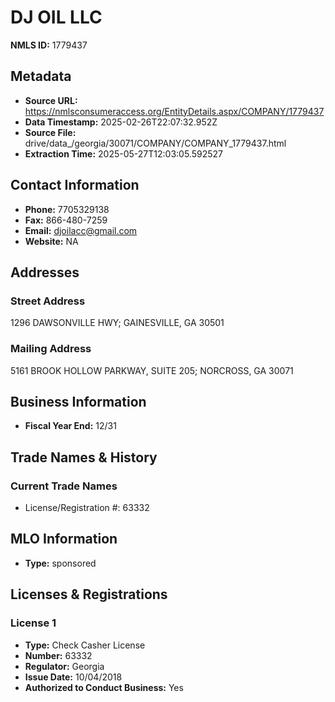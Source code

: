 # DJ OIL LLC

**NMLS ID:** 1779437

## Metadata
- **Source URL:** https://nmlsconsumeraccess.org/EntityDetails.aspx/COMPANY/1779437
- **Data Timestamp:** 2025-02-26T22:07:32.952Z
- **Source File:** drive/data_/georgia/30071/COMPANY/COMPANY_1779437.html
- **Extraction Time:** 2025-05-27T12:03:05.592527

## Contact Information
- **Phone:** 7705329138
- **Fax:** 866-480-7259
- **Email:** djoilacc@gmail.com
- **Website:** NA

## Addresses
### Street Address
1296 DAWSONVILLE HWY; GAINESVILLE, GA 30501

### Mailing Address
5161 BROOK HOLLOW PARKWAY, SUITE 205; NORCROSS, GA 30071

## Business Information
- **Fiscal Year End:** 12/31

## Trade Names & History
### Current Trade Names
- License/Registration #: 63332

## MLO Information
- **Type:** sponsored

## Licenses & Registrations

### License 1
- **Type:** Check Casher License
- **Number:** 63332
- **Regulator:** Georgia
- **Issue Date:** 10/04/2018
- **Authorized to Conduct Business:** Yes
